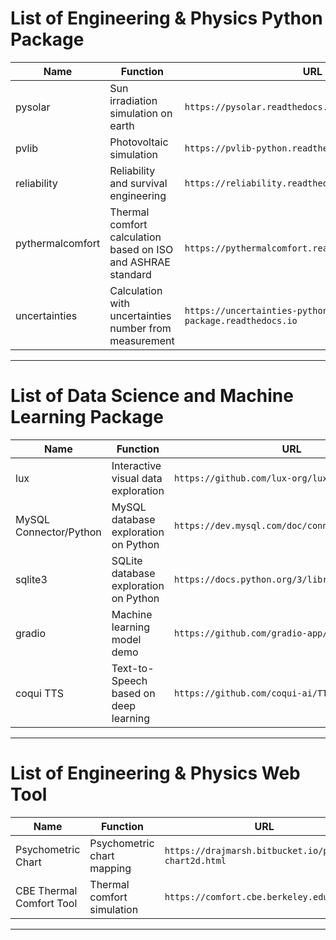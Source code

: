 # List of Engineering & Physics Python Package
Name | Function | URL
--- | --- | ---
pysolar      | Sun irradiation simulation on earth | `https://pysolar.readthedocs.io/en/latest/` 
pvlib     | Photovoltaic simulation      |  `https://pvlib-python.readthedocs.io/en/stable/` 
reliability | Reliability and survival engineering | `https://reliability.readthedocs.io/en/latest/`
pythermalcomfort |  Thermal comfort calculation based on ISO and ASHRAE standard |` https://pythermalcomfort.readthedocs.io/en/latest/`
uncertainties | Calculation with uncertainties number from measurement  | `https://uncertainties-python-package.readthedocs.io`
---

# List of Data Science and Machine Learning Package
Name | Function | URL
--- | --- | ---
lux | Interactive visual data exploration | `https://github.com/lux-org/lux`
MySQL Connector/Python | MySQL database exploration on Python | `https://dev.mysql.com/doc/connector-python/en/`
sqlite3| SQLite database exploration on Python |`https://docs.python.org/3/library/sqlite3.html`
gradio | Machine learning model demo | `https://github.com/gradio-app/gradio`
coqui TTS | Text-to-Speech based on deep learning | `https://github.com/coqui-ai/TTS`
---

# List of Engineering & Physics Web Tool 
Name | Function | URL
--- | --- | ---
Psychometric Chart | Psychometric chart mapping |`https://drajmarsh.bitbucket.io/psychro-chart2d.html`
CBE Thermal Comfort Tool | Thermal comfort simulation |`https://comfort.cbe.berkeley.edu`
---
